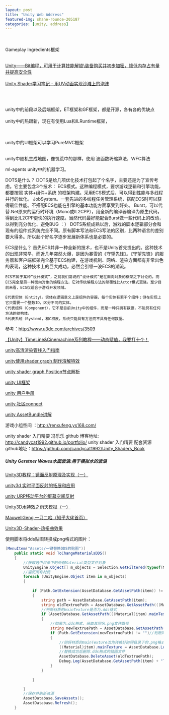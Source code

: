 ```yaml
---
layout: post
title: "Unity Web Address"
featured-img: shane-rounce-205187
categories: [unity, address]
---
```


<br>
<br>
Gameplay Ingredients框架 
<br>
<br>


[Unity——Bit编程，可用于计算技能解锁\装备购买并初步加密，降低内存占有量并提高安全性](https://blog.csdn.net/Htlas/article/details/79717990)
<br>
<br>
[Unity Shader学习笔记 - 用UV动画实现沙滩上的泡沫](https://blog.csdn.net/ltycloud/article/details/79417637)

<br/>

<br/>

unity中的前段以及后端框架，ET框架和GF框架，都是开源，各有各的优缺点
<br/>
<br/>
unity中的热跟新，现在有使用Lua和ILRuntime框架，

<br/>
<br/>
unity中的UI框架可以学习PureMVC框架

<br/>

<br/>

unity中随机生成地图，像饥荒中的那样，使用   波函数坍缩算法，WFC算法   


ml-agents unity中的机器学习。

DOTS是什么？
DOTS是给几项优化技术打包起了个名字，主要还是为了宣传考虑。它主要包含3个技术：
	ECS模式。这种编程模式，要求游戏逻辑和引擎功能，都要按照 实体+组件+系统 的框架构建。采用ECS模式后，可以得到性能与多线程并行的优化。
	JobSystem。一套先进的多线程任务管理系统，搭配ECS时可以获得最佳性能。不搭配ECS也能在引擎的基本功能方面享受到好处。
	Burst，可以代替.Net原来的运行时环境（Mono或IL2CPP），用全新的编译器编译为原生代码，得到比IL2CPP更快的执行速度。当然代码最好能配合Burst做一些代码上的改动，以得到充分优化、避免BUG  ：）
  DOTS系统成熟以后，游戏的脚本逻辑部分会和现有的组件式系统完全不同。原有脚本写法和ECS写法的区别，比两种语言的差别要大得多。所以起个好名字逐步发展新体系也是必要的。




ECS是什么？
	首先ECS并非一种全新的技术，也不是Unity首先提出的。这种技术的出现非常早，而近几年突然火爆，是因为暴雪的《守望先锋》。《守望先锋》的服务器和客户端框架完全基于ECS构建，在游戏机制、网络、渲染方面都有非常出色的表现，这种技术上的巨大成功，必然会引领一波ECS的潮流。

	ECS不属于某种“设计模式”，之前我们常说的“设计模式”是在面向对象的框架之下讨论的，而ECS完全是另一种面向对象的编程方法，它对传统编程方法的颠覆性比Actor模式更强。至少目前来看，ECS仅适合于游戏开发领域。
	
	E代表实体（Entity）。实体在逻辑意义上是组件的容器，每个实体有若干个组件；但在实现上它只需要一个整数ID，区分不同的实体。
	C代表组件（Component），它不是目前Unity中的组件，而是一种只拥有数据，不能具有任何方法的结构体。
	S代表系统（System），和C相反，系统只能具有方法而不具有任何数据。

参考：http://www.u3dc.com/archives/3509


[【Unity】TimeLine&Cinemachine系列教程——动态赋值，我要打十个！](https://www.bilibili.com/read/cv29363/)



[unity高清渲染管线入门指南](https://connect.unity.com/p/gao-qing-xi-xuan-ran-guan-xian-hdrpru-men-zhi-nan)



[unity使用shader graph 制作溶解特效](https://connect.unity.com/p/li-yong-shadergraphzhao-se-qi-shi-tu-shi-xian-xuan-ku-de-wu-ti-xiao-rong-te-xiao)



[unity shader graph Position节点解析](https://www.bilibili.com/read/cv3585934/)



[unity UI框架](http://www.manew.com/thread-42748-1-1.html)



[unity 用户手册](https://docs.unity3d.com/Manual/UnityManual.html)



[unity 社区connect](https://connect.unity.com)



[unity AssetBundle讲解](https://blog.csdn.net/qq_35361471/article/details/82854560#1_AssetBundle_3)





游戏小组空间 ：http://renxufeng.ys168.com/

unity shader 入门精要 冯乐乐 github 博客地址: http://candycat1992.github.io/portfolio/
unity shader 入门精要 配套资源github地址：https://github.com/candycat1992/Unity_Shaders_Book

##### Unity Gerstner Waves水面波浪:用于模拟水的波浪



[Unity3D教程：镜面反射原理及实现（一）](https://gameinstitute.qq.com/community/detail/106151)



[unity3d 实时平面反射的拓展和应用](https://zhuanlan.zhihu.com/p/37648960)



[unity URP移动平台的屏幕空间反射](https://zhuanlan.zhihu.com/p/150890059)



[Unity3D水特效之雨天模拟（一）](https://zhuanlan.zhihu.com/p/37796757)



[MaxwellGeng 一只二哈（知乎大佬首页）](https://www.zhihu.com/people/maxwellgeng)





[Unity3D-Shader-热扭曲效果](https://www.cnblogs.com/lijiajia/p/6861516.html)



使用脚本将dds贴图转换成png格式的图片：

```c#
[MenuItem("Assets/一键替换DDS的贴图")]
    public static void ToChangeMaterialsDDS()
    {
        //获取选中目录下的所有Material类型文件对象
        UnityEngine.Object[] m_objects = Selection.GetFiltered(typeof(Material), SelectionMode.DeepAssets);//选择的所有对象
        //遍历所有材质
        foreach (UnityEngine.Object item in m_objects)
        {
          
            if (Path.GetExtension(AssetDatabase.GetAssetPath(item)) != "")//判断路径是否为空
            {
                string path = AssetDatabase.GetAssetPath(item);
                string oldTextruePath = AssetDatabase.GetAssetPath(((Material)item).mainTexture);
                //判断材质的mainTexture是否为.dds格式
                if (AssetDatabase.GetAssetPath(((Material)item).mainTexture).Contains(".dds"))
                {
                    //如果为.dds格式，获取其同名.png文件路径
                    string newTextruePath = AssetDatabase.GetAssetPath(((Material)item).mainTexture).Replace(".dds", ".png");
                    if (Path.GetExtension(newTextruePath) != "")//判断同目录下是否有同名.png文件
                    {
                        //则将材质的mainTexture改为转换好的同目录下的.png格式贴图，编辑器模式下使用AssetDatabase.LoadAssetAtPath读取资源
                        ((Material)item).mainTexture = AssetDatabase.LoadAssetAtPath<Texture>(newTextruePath);
                        //替换成功后删除.dds格式的贴图文件
                        AssetDatabase.DeleteAsset(oldTextruePath);
                        Debug.Log(AssetDatabase.GetAssetPath(item) + "TextureName=" + AssetDatabase.GetAssetPath(((Material)item).mainTexture));
                    }
                }
              
            }

        }
        //保存并刷新资源
        AssetDatabase.SaveAssets();
        AssetDatabase.Refresh();
    }

```














